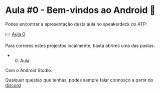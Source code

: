 # Aula #0 - Bem-vindos ao Android 👋

Podes encontrar a apresentação desta aula no speakerdeck do ATP:

👉 [Aula 0](https://speakerdeck.com/atp/android-training-program-portugal-aula-0/)


Para correres estes projectos localmente, basta abrires uma das pastas:
- 00. Aula

Com o Android Studio.


Qualquer questão que tenhas, podes sempre falar connosco a partir do [discord](https://bit.ly/atp2020-discord)